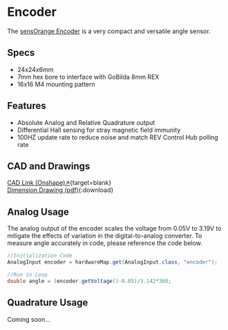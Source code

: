 # Encoder
The [sensOrange Encoder](https://sensorangerobotics.com/product/encoder) is a very compact and versatile angle sensor.

## Specs
- 24x24x6mm
- 7mm hex bore to interface with GoBilda 8mm REX
- 16x16 M4 mounting pattern

## Features

- Absolute Analog and Relative Quadrature output
- Differential Hall sensing for stray magnetic field immunity
- 100HZ update rate to reduce noise and match REV Control Hub polling rate

## CAD and Drawings
[CAD Link (Onshape)↗](https://cad.onshape.com/documents/17b4dcf69571843c27329307/w/e1b88a356c959f37899eb8e6/e/c158a022034ba6101b0b01ff){target=blank}
<br>
[Dimension Drawing (pdf)](../assets/encoderdrawing.pdf){:download}


 

## Analog Usage
The analog output of the encoder scales the voltage from 0.05V to 3.19V to mitigate the effects of variation in the digital-to-analog converter. To measure angle accurately in code, please reference the code below. 
``` java
//Initialization Code
AnalogInput encoder = hardwareMap.get(AnalogInput.class, "encoder");

//Run in Loop
double angle = (encoder.getVoltage()-0.05)/3.142*360;
```

## Quadrature Usage
Coming soon...
